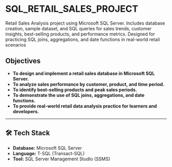 # SQL_RETAIL_SALES_PROJECT
Retail Sales Analysis project using Microsoft SQL Server. Includes database creation, sample dataset, and SQL queries for sales trends, customer insights, best-selling products, and performance metrics. Designed for practicing SQL joins, aggregations, and date functions in real-world retail scenarios


## **Objectives**
- **To design and implement a retail sales database in Microsoft SQL Server.**  
- **To analyze sales performance by customer, product, and time period.**  
- **To identify best-selling products and peak sales periods.**  
- **To demonstrate the use of SQL joins, aggregations, and date functions.**  
- **To provide real-world retail data analysis practice for learners and developers.**

- ---
## 🛠 Tech Stack
- **Database:** Microsoft SQL Server
- **Language:** T-SQL (Transact-SQL)
- **Tool:** SQL Server Management Studio (SSMS)


